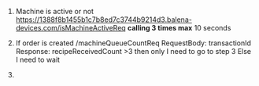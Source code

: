1. Machine is active or not 
https://1388f8b1455b1c7b8ed7c3744b9214d3.balena-devices.com/isMachineActiveReq   **calling 3 times max** 10 seconds

2. If order is created
   /machineQueueCountReq    RequestBody: transactionId Response: recipeReceivedCount >3  then only I need to go to step 3
   Else I need to wait 

3. 